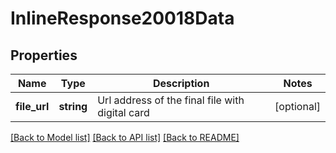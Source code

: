 # InlineResponse20018Data

## Properties
Name | Type | Description | Notes
------------ | ------------- | ------------- | -------------
**file_url** | **string** | Url address of the final file with digital card | [optional] 

[[Back to Model list]](../../README.md#documentation-for-models) [[Back to API list]](../../README.md#documentation-for-api-endpoints) [[Back to README]](../../README.md)

